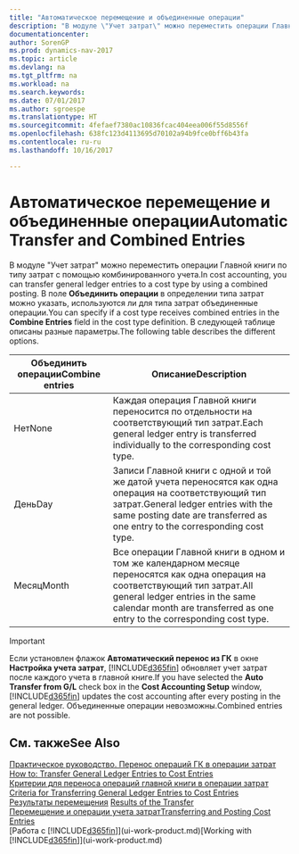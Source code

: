 ```yaml
---
title: "Автоматическое перемещение и объединенные операции"
description: "В модуле \"Учет затрат\" можно переместить операции Главной книги по типу затрат с помощью комбинированного учета. В поле **Объединить операции** в определении типа затрат можно указать, используются ли для типа затрат объединенные операции. В следующей таблице описаны разные параметры."
documentationcenter: 
author: SorenGP
ms.prod: dynamics-nav-2017
ms.topic: article
ms.devlang: na
ms.tgt_pltfrm: na
ms.workload: na
ms.search.keywords: 
ms.date: 07/01/2017
ms.author: sgroespe
ms.translationtype: HT
ms.sourcegitcommit: 4fefaef7380ac10836fcac404eea006f55d8556f
ms.openlocfilehash: 638fc123d4113695d70102a94b9fce0bff6b43fa
ms.contentlocale: ru-ru
ms.lasthandoff: 10/16/2017

---
```

# <a name="automatic-transfer-and-combined-entries"></a><span data-ttu-id="831d3-105">Автоматическое перемещение и объединенные операции</span><span class="sxs-lookup"><span data-stu-id="831d3-105">Automatic Transfer and Combined Entries</span></span>
<span data-ttu-id="831d3-106">В модуле "Учет затрат" можно переместить операции Главной книги по типу затрат с помощью комбинированного учета.</span><span class="sxs-lookup"><span data-stu-id="831d3-106">In cost accounting, you can transfer general ledger entries to a cost type by using a combined posting.</span></span> <span data-ttu-id="831d3-107">В поле **Объединить операции** в определении типа затрат можно указать, используются ли для типа затрат объединенные операции.</span><span class="sxs-lookup"><span data-stu-id="831d3-107">You can specify if a cost type receives combined entries in the **Combine Entries** field in the cost type definition.</span></span> <span data-ttu-id="831d3-108">В следующей таблице описаны разные параметры.</span><span class="sxs-lookup"><span data-stu-id="831d3-108">The following table describes the different options.</span></span>  

|<span data-ttu-id="831d3-109">Объединить операции</span><span class="sxs-lookup"><span data-stu-id="831d3-109">Combine entries</span></span>|<span data-ttu-id="831d3-110">Описание</span><span class="sxs-lookup"><span data-stu-id="831d3-110">Description</span></span>|  
|---------------------|-----------------|  
|<span data-ttu-id="831d3-111">Нет</span><span class="sxs-lookup"><span data-stu-id="831d3-111">None</span></span>|<span data-ttu-id="831d3-112">Каждая операция Главной книги переносится по отдельности на соответствующий тип затрат.</span><span class="sxs-lookup"><span data-stu-id="831d3-112">Each general ledger entry is transferred individually to the corresponding cost type.</span></span>|  
|<span data-ttu-id="831d3-113">День</span><span class="sxs-lookup"><span data-stu-id="831d3-113">Day</span></span>|<span data-ttu-id="831d3-114">Записи Главной книги с одной и той же датой учета переносятся как одна операция на соответствующий тип затрат.</span><span class="sxs-lookup"><span data-stu-id="831d3-114">General ledger entries with the same posting date are transferred as one entry to the corresponding cost type.</span></span>|  
|<span data-ttu-id="831d3-115">Месяц</span><span class="sxs-lookup"><span data-stu-id="831d3-115">Month</span></span>|<span data-ttu-id="831d3-116">Все операции Главной книги в одном и том же календарном месяце переносятся как одна операция на соответствующий тип затрат.</span><span class="sxs-lookup"><span data-stu-id="831d3-116">All general ledger entries in the same calendar month are transferred as one entry to the corresponding cost type.</span></span>|  

> [!IMPORTANT]  
>  <span data-ttu-id="831d3-117">Если установлен флажок **Автоматический перенос из ГК** в окне **Настройка учета затрат**, [!INCLUDE[d365fin](includes/d365fin_md.md)] обновляет учет затрат после каждого учета в главной книге.</span><span class="sxs-lookup"><span data-stu-id="831d3-117">If you have selected the **Auto Transfer from G/L** check box in the **Cost Accounting Setup** window, [!INCLUDE[d365fin](includes/d365fin_md.md)] updates the cost accounting after every posting in the general ledger.</span></span> <span data-ttu-id="831d3-118">Объединенные операции невозможны.</span><span class="sxs-lookup"><span data-stu-id="831d3-118">Combined entries are not possible.</span></span>  

## <a name="see-also"></a><span data-ttu-id="831d3-119">См. также</span><span class="sxs-lookup"><span data-stu-id="831d3-119">See Also</span></span>  
 <span data-ttu-id="831d3-120">[Практическое руководство. Перенос операций ГК в операции затрат](finance-how-to-transfer-general-ledger-entries-to-cost-entries.md) </span><span class="sxs-lookup"><span data-stu-id="831d3-120">[How to: Transfer General Ledger Entries to Cost Entries](finance-how-to-transfer-general-ledger-entries-to-cost-entries.md) </span></span>  
 <span data-ttu-id="831d3-121">[Критерии для переноса операций главной книги в операции затрат](finance-criteria-for-transferring-general-ledger-entries-to-cost-entries.md) </span><span class="sxs-lookup"><span data-stu-id="831d3-121">[Criteria for Transferring General Ledger Entries to Cost Entries](finance-criteria-for-transferring-general-ledger-entries-to-cost-entries.md) </span></span>  
 <span data-ttu-id="831d3-122">[Результаты перемещения](finance-results-of-the-transfer.md) </span><span class="sxs-lookup"><span data-stu-id="831d3-122">[Results of the Transfer](finance-results-of-the-transfer.md) </span></span>  
 [<span data-ttu-id="831d3-123">Перемещение и операции учета затрат</span><span class="sxs-lookup"><span data-stu-id="831d3-123">Transferring and Posting Cost Entries</span></span>](finance-transfer-and-post-cost-entries.md)  
 <span data-ttu-id="831d3-124">[Работа с [!INCLUDE[d365fin](includes/d365fin_md.md)]](ui-work-product.md)</span><span class="sxs-lookup"><span data-stu-id="831d3-124">[Working with [!INCLUDE[d365fin](includes/d365fin_md.md)]](ui-work-product.md)</span></span>


